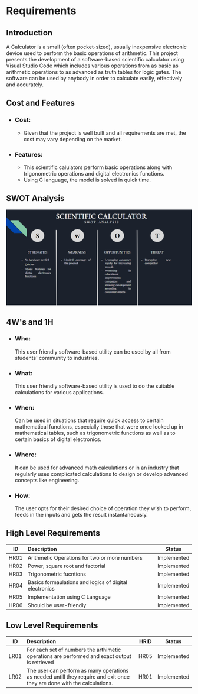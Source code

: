 # **Requirements**
## **Introduction**
A Calculator is a small (often pocket-sized), usually inexpensive electronic device used to perform the basic operations of arithmetic. This project presents the development of a software-based scientific calculator using Visual Studio Code which includes various operations from as basic as arithmetic operations to as advanced as truth tables for logic gates. The software can be used by anybody in order to calculate easily, effectively and accurately.

## **Cost and Features**
- ### **Cost:**
  * Given that the project is well built and all requirements are met, the cost may vary depending on the market.
- ### **Features:**
  * This scientific calulators perform basic operations along with trigonometric operations and digital electronics functions.
  * Using C language, the model is solved in quick time.

## **SWOT Analysis**
![SWOT Anaylsis of the utility](2022-02-09-17-40-56.png)

## **4W's and 1H**
- ### **Who:**
  This user friendly software-based utility can be used by all from students' community to industries.
- ### **What:**
  This user friendly software-based utility is used to do the suitable calculations for various applications.
- ### **When:**
  Can be used in situations that require quick access to certain mathematical functions, especially those that were once looked up in mathematical tables, such as trigonometric functions as well as to certain basics of digital electronics.
- ### **Where:**
  It can be used for advanced math calculations or in an industry that regularly uses complicated calculations to design or develop advanced concepts like engineering.
- ### **How:**
  The user opts for their desired choice of operation they wish to perform, feeds in the inputs and gets the result instantaneously.

## **High Level Requirements**
|  ID  | Description                                            |   Status    |
| :--: | :----------------------------------------------------- | :---------: |
| HR01 | Arithmetic Operations for two or more numbers          | Implemented |
| HR02 | Power, square root and factorial                       | Implemented |
| HR03 | Trigonometric fucntions                                | Implemented |
| HR04 | Basics formaulations and logics of digital electronics | Implemented |
| HR05 | Implementation using C Language                        | Implemented |
| HR06 | Should be user-friendly                                | Implemented |

## **Low Level Requirements**
|  ID  | Description                                                                                                              | HRID |   Status    |
| :--: | :----------------------------------------------------------------------------------------------------------------------- | :--: | :---------: |
| LR01 | For each set of numbers the arthimetic operations are performed and exact output is retrieved                            | HR05 | Implemented |
| LR02 | The user can perform as many operations as needed untill they require and exit once they are done with the calculations. | HR01 | Implemented |